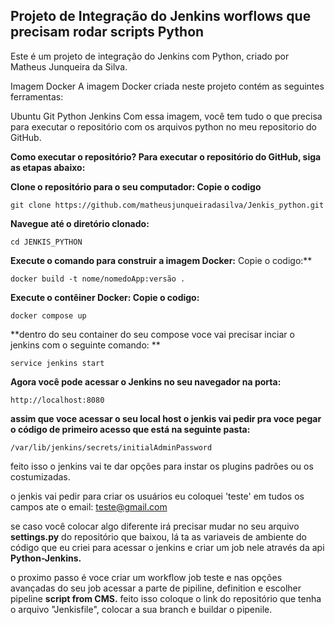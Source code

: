 ## Projeto de Integração do Jenkins worflows que precisam rodar scripts Python 

Este é um projeto de integração do Jenkins com Python, criado por Matheus Junqueira da Silva.

Imagem Docker
A imagem Docker criada neste projeto contém as seguintes ferramentas:

Ubuntu
Git
Python
Jenkins
Com essa imagem, você tem tudo o que precisa para executar o repositório com os arquivos python no meu repositorio do GitHub.

**Como executar o repositório?
Para executar o repositório do GitHub, siga as etapas abaixo:**

**Clone o repositório para o seu computador:
Copie  o codigo**

````
git clone https://github.com/matheusjunqueiradasilva/Jenkis_python.git 
````

**Navegue até o diretório clonado:**
````
cd JENKIS_PYTHON
````
**Execute o comando para construir a imagem Docker:**
Copie  o codigo:**
````
docker build -t nome/nomedoApp:versão . 
````
**Execute o contêiner Docker:
Copie o codigo:**
````
docker compose up
````
**dentro do seu container do seu compose voce vai precisar inciar o jenkins com o seguinte comando: **
````
service jenkins start
````

**Agora você pode acessar o Jenkins no seu navegador na porta:**
````
http://localhost:8080 
````

**assim que voce acessar o seu local host o jenkis vai pedir pra voce pegar o código de primeiro acesso que está na seguinte pasta:**
````
/var/lib/jenkins/secrets/initialAdminPassword
````

feito isso o jenkins vai te dar opções para instar os plugins padrões ou os costumizadas.

o jenkis vai pedir para criar os usuários eu coloquei 'teste' em tudos os campos ate o email: teste@gmail.com

se caso você colocar algo diferente irá precisar mudar no seu arquivo **settings.py** do repositório que baixou, lá ta as variaveis de ambiente do código que eu criei
para acessar o jenkins e criar um job nele através da api **Python-Jenkins.**

o proximo passo é voce criar um workflow job teste e nas opções avançadas do seu job acessar a parte de pipiline, definition e escolher pipeline **script from CMS.**
feito isso coloque o link do repositório que tenha o arquivo "Jenkisfile", colocar a sua branch e buildar o pipenile.




